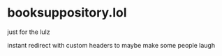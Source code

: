 # booksuppository.lol
just for the lulz

instant redirect with custom headers to maybe make some people laugh
